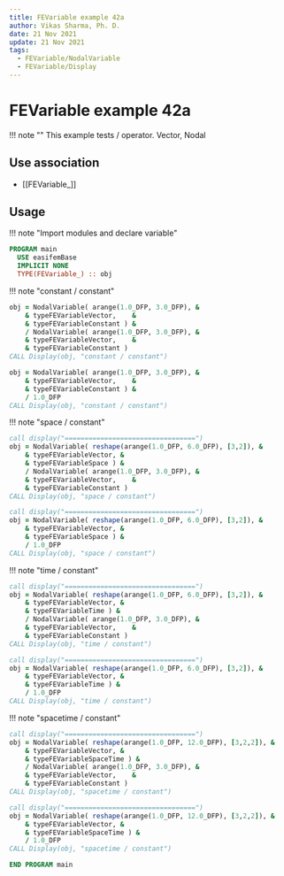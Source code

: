 ```yaml
---
title: FEVariable example 42a
author: Vikas Sharma, Ph. D.
date: 21 Nov 2021
update: 21 Nov 2021
tags:
  - FEVariable/NodalVariable
  - FEVariable/Display
---
```


# FEVariable example 42a

!!! note ""
This example tests / operator. Vector, Nodal

## Use association

- [[FEVariable_]]

## Usage

!!! note "Import modules and declare variable"

```fortran
PROGRAM main
  USE easifemBase
  IMPLICIT NONE
  TYPE(FEVariable_) :: obj
```

!!! note "constant / constant"

```fortran
obj = NodalVariable( arange(1.0_DFP, 3.0_DFP), &
    & typeFEVariableVector,    &
    & typeFEVariableConstant ) &
    / NodalVariable( arange(1.0_DFP, 3.0_DFP), &
    & typeFEVariableVector,    &
    & typeFEVariableConstant )
CALL Display(obj, "constant / constant")
```

```fortran
obj = NodalVariable( arange(1.0_DFP, 3.0_DFP), &
    & typeFEVariableVector,    &
    & typeFEVariableConstant ) &
    / 1.0_DFP
CALL Display(obj, "constant / constant")
```

!!! note "space / constant"

```fortran
call display("=================================")
obj = NodalVariable( reshape(arange(1.0_DFP, 6.0_DFP), [3,2]), &
    & typeFEVariableVector, &
    & typeFEVariableSpace ) &
    / NodalVariable( arange(1.0_DFP, 3.0_DFP), &
    & typeFEVariableVector,    &
    & typeFEVariableConstant )
CALL Display(obj, "space / constant")
```

```fortran
call display("=================================")
obj = NodalVariable( reshape(arange(1.0_DFP, 6.0_DFP), [3,2]), &
    & typeFEVariableVector, &
    & typeFEVariableSpace ) &
    / 1.0_DFP
CALL Display(obj, "space / constant")
```

!!! note "time / constant"

```fortran
call display("=================================")
obj = NodalVariable( reshape(arange(1.0_DFP, 6.0_DFP), [3,2]), &
    & typeFEVariableVector, &
    & typeFEVariableTime ) &
    / NodalVariable( arange(1.0_DFP, 3.0_DFP), &
    & typeFEVariableVector,    &
    & typeFEVariableConstant )
CALL Display(obj, "time / constant")
```

```fortran
call display("=================================")
obj = NodalVariable( reshape(arange(1.0_DFP, 6.0_DFP), [3,2]), &
    & typeFEVariableVector, &
    & typeFEVariableTime ) &
    / 1.0_DFP
CALL Display(obj, "time / constant")
```

!!! note "spacetime / constant"

```fortran
call display("=================================")
obj = NodalVariable( reshape(arange(1.0_DFP, 12.0_DFP), [3,2,2]), &
    & typeFEVariableVector, &
    & typeFEVariableSpaceTime ) &
    / NodalVariable( arange(1.0_DFP, 3.0_DFP), &
    & typeFEVariableVector,    &
    & typeFEVariableConstant )
CALL Display(obj, "spacetime / constant")
```

```fortran
call display("=================================")
obj = NodalVariable( reshape(arange(1.0_DFP, 12.0_DFP), [3,2,2]), &
    & typeFEVariableVector, &
    & typeFEVariableSpaceTime ) &
    / 1.0_DFP
CALL Display(obj, "spacetime / constant")
```

```fortran
END PROGRAM main
```
